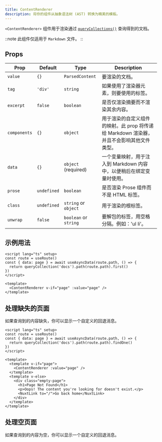 ```yaml
---
title: ContentRenderer
description: 将你的组件从抽象语法树 (AST) 转换为精美的模板。
---
```


`<ContentRenderer>` 组件用于渲染通过 [`queryCollections()`](/docs/utils/query-collection) 查询得到的文档。

::note
此组件仅适用于 `Markdown` 文件。
::

## Props

| Prop        | Default      | Type                        | Description |
|------------|------------|----------------------------|-------------|
| `value`    | `{}`        | `ParsedContent`            | 要渲染的文档。 |
| `tag`      | `'div'`     | `string`                   | 如果使用了渲染器元素，则要使用的标签。 |
| `excerpt`  | `false`     | `boolean`                  | 是否仅渲染摘要而不渲染其余内容。 |
| `components` | `{}`      | `object`                   | 用于渲染的自定义组件的映射。此 prop 将传递给 Markdown 渲染器，并且不会影响其他文件类型。 |
| `data`     | `{}`        | `object` (required)        | 一个变量映射，用于注入到 Markdown 内容中，以便稍后在绑定变量时使用。 |
| `prose`    | `undefined` | `boolean`                  | 是否渲染 Prose 组件而不是 HTML 标签。 |
| `class`    | `undefined` | `string` or `object`       | 用于渲染的根标签。 |
| `unwrap`   | `false`     | `boolean` or `string`      | 要解包的标签，用空格分隔。例如：'ul li'。 |


## 示例用法

```vue [pages/[...slug\\].vue]
<script lang="ts" setup>
const route = useRoute()
const { data: page } = await useAsyncData(route.path, () => {
  return queryCollection('docs').path(route.path).first()
})
</script>

<template>
  <ContentRenderer v-if="page" :value="page" />
</template>
```

## 处理缺失的页面

如果查询到的内容缺失，你可以显示一个自定义的回退消息。

```vue [pages/[...slug\\].vue]
<script lang="ts" setup>
const route = useRoute()
const { data: page } = await useAsyncData(route.path, () => {
  return queryCollection('docs').path(route.path).findOne()
})
</script>

<template>
  <template v-if="page">
    <ContentRenderer :value="page" />
  </template>
  <template v-else>
    <div class="empty-page">
      <h1>Page Not Found</h1>
      <p>Oops! The content you're looking for doesn't exist.</p>
      <NuxtLink to="/">Go back home</NuxtLink>
    </div>
  </template>
</template>
```

## 处理空页面
如果查询到的内容为空，你可以显示一个自定义的回退消息。
